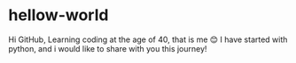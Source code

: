 # hellow-world

Hi GitHub,
Learning coding at the age of 40, that is me 😊
I have started with python, and i would like to share with you this journey!
